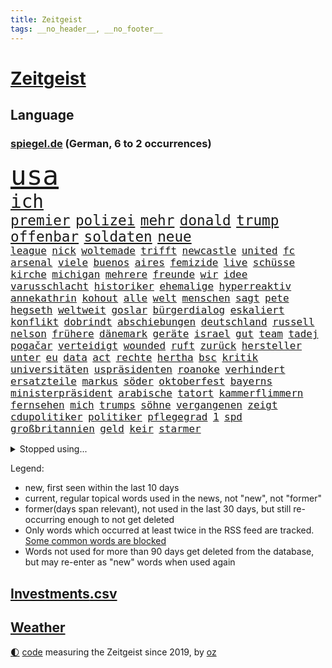 ```yaml
---
title: Zeitgeist
tags: __no_header__, __no_footer__
---
```


# [Zeitgeist](https://oliz.io/zeitgeist/)

## Language

<h3><a href="https://www.spiegel.de" target="_blank">spiegel.de</a> (German, 6 to 2 occurrences)</h3>
<p style="font-family:monospace">
<span style="font-size:32pt"><a href="news_links.html#usa" class="current">usa</a></span>
<br>
<span style="font-size:22pt"><a href="news_links.html#ich" class="current">ich</a></span>
<br>
<span style="font-size:17pt"><a href="news_links.html#premier" class="current">premier</a></span>
<span style="font-size:17pt"><a href="news_links.html#polizei" class="current">polizei</a></span>
<span style="font-size:17pt"><a href="news_links.html#mehr" class="current">mehr</a></span>
<span style="font-size:17pt"><a href="news_links.html#donald" class="current">donald</a></span>
<span style="font-size:17pt"><a href="news_links.html#trump" class="current">trump</a></span>
<span style="font-size:17pt"><a href="news_links.html#offenbar" class="current">offenbar</a></span>
<span style="font-size:17pt"><a href="news_links.html#soldaten" class="current">soldaten</a></span>
<span style="font-size:17pt"><a href="news_links.html#neue" class="current">neue</a></span>
<br>
<span style="font-size:12pt"><a href="news_links.html#league" class="current">league</a></span>
<span style="font-size:12pt"><a href="news_links.html#nick" class="current">nick</a></span>
<span style="font-size:12pt"><a href="news_links.html#woltemade" class="current">woltemade</a></span>
<span style="font-size:12pt"><a href="news_links.html#trifft" class="current">trifft</a></span>
<span style="font-size:12pt"><a href="news_links.html#newcastle" class="current">newcastle</a></span>
<span style="font-size:12pt"><a href="news_links.html#united" class="current">united</a></span>
<span style="font-size:12pt"><a href="news_links.html#fc" class="current">fc</a></span>
<span style="font-size:12pt"><a href="news_links.html#arsenal" class="current">arsenal</a></span>
<span style="font-size:12pt"><a href="news_links.html#viele" class="current">viele</a></span>
<span style="font-size:12pt"><a href="news_links.html#buenos" class="current">buenos</a></span>
<span style="font-size:12pt"><a href="news_links.html#aires" class="current">aires</a></span>
<span style="font-size:12pt"><a href="news_links.html#femizide" class="new">femizide</a></span>
<span style="font-size:12pt"><a href="news_links.html#live" class="current">live</a></span>
<span style="font-size:12pt"><a href="news_links.html#schüsse" class="current">schüsse</a></span>
<span style="font-size:12pt"><a href="news_links.html#kirche" class="current">kirche</a></span>
<span style="font-size:12pt"><a href="news_links.html#michigan" class="current">michigan</a></span>
<span style="font-size:12pt"><a href="news_links.html#mehrere" class="current">mehrere</a></span>
<span style="font-size:12pt"><a href="news_links.html#freunde" class="current">freunde</a></span>
<span style="font-size:12pt"><a href="news_links.html#wir" class="current">wir</a></span>
<span style="font-size:12pt"><a href="news_links.html#idee" class="current">idee</a></span>
<span style="font-size:12pt"><a href="news_links.html#varusschlacht" class="new">varusschlacht</a></span>
<span style="font-size:12pt"><a href="news_links.html#historiker" class="current">historiker</a></span>
<span style="font-size:12pt"><a href="news_links.html#ehemalige" class="current">ehemalige</a></span>
<span style="font-size:12pt"><a href="news_links.html#hyperreaktiv" class="new">hyperreaktiv</a></span>
<span style="font-size:12pt"><a href="news_links.html#annekathrin" class="new">annekathrin</a></span>
<span style="font-size:12pt"><a href="news_links.html#kohout" class="new">kohout</a></span>
<span style="font-size:12pt"><a href="news_links.html#alle" class="current">alle</a></span>
<span style="font-size:12pt"><a href="news_links.html#welt" class="current">welt</a></span>
<span style="font-size:12pt"><a href="news_links.html#menschen" class="current">menschen</a></span>
<span style="font-size:12pt"><a href="news_links.html#sagt" class="current">sagt</a></span>
<span style="font-size:12pt"><a href="news_links.html#pete" class="current">pete</a></span>
<span style="font-size:12pt"><a href="news_links.html#hegseth" class="current">hegseth</a></span>
<span style="font-size:12pt"><a href="news_links.html#weltweit" class="current">weltweit</a></span>
<span style="font-size:12pt"><a href="news_links.html#goslar" class="new">goslar</a></span>
<span style="font-size:12pt"><a href="news_links.html#bürgerdialog" class="current">bürgerdialog</a></span>
<span style="font-size:12pt"><a href="news_links.html#eskaliert" class="current">eskaliert</a></span>
<span style="font-size:12pt"><a href="news_links.html#konflikt" class="current">konflikt</a></span>
<span style="font-size:12pt"><a href="news_links.html#dobrindt" class="current">dobrindt</a></span>
<span style="font-size:12pt"><a href="news_links.html#abschiebungen" class="current">abschiebungen</a></span>
<span style="font-size:12pt"><a href="news_links.html#deutschland" class="current">deutschland</a></span>
<span style="font-size:12pt"><a href="news_links.html#russell" class="new">russell</a></span>
<span style="font-size:12pt"><a href="news_links.html#nelson" class="new">nelson</a></span>
<span style="font-size:12pt"><a href="news_links.html#frühere" class="current">frühere</a></span>
<span style="font-size:12pt"><a href="news_links.html#dänemark" class="current">dänemark</a></span>
<span style="font-size:12pt"><a href="news_links.html#geräte" class="current">geräte</a></span>
<span style="font-size:12pt"><a href="news_links.html#israel" class="current">israel</a></span>
<span style="font-size:12pt"><a href="news_links.html#gut" class="current">gut</a></span>
<span style="font-size:12pt"><a href="news_links.html#team" class="current">team</a></span>
<span style="font-size:12pt"><a href="news_links.html#tadej" class="current">tadej</a></span>
<span style="font-size:12pt"><a href="news_links.html#pogačar" class="current">pogačar</a></span>
<span style="font-size:12pt"><a href="news_links.html#verteidigt" class="current">verteidigt</a></span>
<span style="font-size:12pt"><a href="news_links.html#wounded" class="new">wounded</a></span>
<span style="font-size:12pt"><a href="news_links.html#ruft" class="current">ruft</a></span>
<span style="font-size:12pt"><a href="news_links.html#zurück" class="current">zurück</a></span>
<span style="font-size:12pt"><a href="news_links.html#hersteller" class="current">hersteller</a></span>
<span style="font-size:12pt"><a href="news_links.html#unter" class="current">unter</a></span>
<span style="font-size:12pt"><a href="news_links.html#eu" class="current">eu</a></span>
<span style="font-size:12pt"><a href="news_links.html#data" class="new">data</a></span>
<span style="font-size:12pt"><a href="news_links.html#act" class="new">act</a></span>
<span style="font-size:12pt"><a href="news_links.html#rechte" class="current">rechte</a></span>
<span style="font-size:12pt"><a href="news_links.html#hertha" class="new">hertha</a></span>
<span style="font-size:12pt"><a href="news_links.html#bsc" class="new">bsc</a></span>
<span style="font-size:12pt"><a href="news_links.html#kritik" class="current">kritik</a></span>
<span style="font-size:12pt"><a href="news_links.html#universitäten" class="current">universitäten</a></span>
<span style="font-size:12pt"><a href="news_links.html#uspräsidenten" class="current">uspräsidenten</a></span>
<span style="font-size:12pt"><a href="news_links.html#roanoke" class="new">roanoke</a></span>
<span style="font-size:12pt"><a href="news_links.html#verhindert" class="current">verhindert</a></span>
<span style="font-size:12pt"><a href="news_links.html#ersatzteile" class="new">ersatzteile</a></span>
<span style="font-size:12pt"><a href="news_links.html#markus" class="current">markus</a></span>
<span style="font-size:12pt"><a href="news_links.html#söder" class="current">söder</a></span>
<span style="font-size:12pt"><a href="news_links.html#oktoberfest" class="current">oktoberfest</a></span>
<span style="font-size:12pt"><a href="news_links.html#bayerns" class="current">bayerns</a></span>
<span style="font-size:12pt"><a href="news_links.html#ministerpräsident" class="current">ministerpräsident</a></span>
<span style="font-size:12pt"><a href="news_links.html#arabische" class="current">arabische</a></span>
<span style="font-size:12pt"><a href="news_links.html#tatort" class="current">tatort</a></span>
<span style="font-size:12pt"><a href="news_links.html#kammerflimmern" class="new">kammerflimmern</a></span>
<span style="font-size:12pt"><a href="news_links.html#fernsehen" class="current">fernsehen</a></span>
<span style="font-size:12pt"><a href="news_links.html#mich" class="current">mich</a></span>
<span style="font-size:12pt"><a href="news_links.html#trumps" class="current">trumps</a></span>
<span style="font-size:12pt"><a href="news_links.html#söhne" class="current">söhne</a></span>
<span style="font-size:12pt"><a href="news_links.html#vergangenen" class="current">vergangenen</a></span>
<span style="font-size:12pt"><a href="news_links.html#zeigt" class="current">zeigt</a></span>
<span style="font-size:12pt"><a href="news_links.html#cdupolitiker" class="current">cdupolitiker</a></span>
<span style="font-size:12pt"><a href="news_links.html#politiker" class="current">politiker</a></span>
<span style="font-size:12pt"><a href="news_links.html#pflegegrad" class="new">pflegegrad</a></span>
<span style="font-size:12pt"><a href="news_links.html#1" class="current">1</a></span>
<span style="font-size:12pt"><a href="news_links.html#spd" class="current">spd</a></span>
<span style="font-size:12pt"><a href="news_links.html#großbritannien" class="current">großbritannien</a></span>
<span style="font-size:12pt"><a href="news_links.html#geld" class="current">geld</a></span>
<span style="font-size:12pt"><a href="news_links.html#keir" class="current">keir</a></span>
<span style="font-size:12pt"><a href="news_links.html#starmer" class="current">starmer</a></span>
</p>
<details>
<summary>Stopped using...</summary>
<p class="former" style="font-size:12pt">
ehemann(1802) unternehmer(1801) überwinden(1801) fort(1799) maria(1799) verfassungsschutz(1799) erwägt(1798) binnen(1797) bochum(1797) reihe(1797) umwelt(1797) versuchten(1797) warentest(1797) worte(1797) eingesetzt(1796) halben(1796) positiv(1796) schoss(1796) stoßen(1796) wunsch(1796) zuschauer(1796) christoph(1795) messer(1795) verfügung(1795) kritisierte(1794) langer(1794) mahnt(1794) nahmen(1794) pandemie(1794) schalke(1794) sonne(1794) vertreter(1794) gebrochen(1793) schwarze(1793) zeugen(1793) 04(1792) berlins(1792) bietet(1792) stößt(1792) versorgt(1792) woher(1792) bayerischen(1791) höher(1791) märz(1791) warf(1791) weder(1791) körperverletzung(1790) regen(1790) torhüter(1790) überlebte(1790) 50000(1789) besucht(1789) dramatisch(1789) punkten(1789) standort(1789) tschechien(1789) auftrag(1788) kochen(1788) schwierigkeiten(1788) vermeiden(1788) radikale(1787) wochenlang(1787) deals(1785) i(1785) verbände(1785) appell(1784) juni(1784) glücklich(1783) herr(1782) gesetze(1781) entsetzen(1779) halb(1779) konsum(1778) spanische(1778) letztes(1775) gehörte(1772) kontakt(1772) auseinandersetzung(1770) schießen(1769) bestmarke(1768) freiwillig(1768) handy(1767) gewarnt(1758) verdoppelt(1748) teuren(1744) sachen(1722) leiter(1718) geehrt(1601) jahresende(1558) zentralbank(1547) sammelt(1544) seither(1543) bundesanwaltschaft(1527) zugestimmt(1514) erfolgreichste(1502) weibliche(1497) ampelkoalition(1454) hierzulande(1443) zentralen(1423) volksverhetzung(1414) beliebt(1405) temperaturen(1371) natürlich(1369) geheimdienst(1366) öffentlichrechtlichen(1361) aufgestellt(1355) hauptbahnhof(1337) königsklasse(1260) fox(1250) prominenten(1219) suchte(1213) viral(1211) budapest(1207) grünenpolitikerin(1206) japanische(1205) cannabis(1204) konkurrenten(1198) youtube(1188) justizminister(1183) osnabrück(1181) erlegen(1159) vizekanzler(1125) ereignet(1097) tel(1090) einsamkeit(1081) aviv(1079) eingriff(1078) zweifeln(1069) großeinsatz(1065) alice(1055) ig(1027) game(1014) hauses(1005) muster(1000) dritter(997) opfers(997) perfekten(992) zehnte(989) emotionale(978) passanten(977) baden(955) bürokratie(953) verschleppt(950) weimar(949) richtigen(943) dfbpokal(940) fließen(915) tragischen(914) höhepunkt(911) umsetzen(903) durchgesetzt(873) forscherin(869) massenhaft(865) parteitag(861) höchststand(858) vierten(854) spaniens(852) sandra(829) entscheidende(796) häfen(778) lagen(777) schönste(774) geprüft(761) seltener(761) drehte(750) hymne(725) karte(725) fußballfans(723) getöteter(721) berüchtigte(720) rolf(718) einander(710) demos(704) begründet(695) überraschende(687) club(674) wahlsieg(673) stellten(665) sprecherin(664) jacob(654) golden(644) 18jährige(643) leise(640) stoffe(638) japanischen(637) simon(635) behandlung(621) bill(614) abgefeuert(613) erziehung(611) schumacher(611) normalerweise(607) sendet(607) rast(605) niemals(604) gesundheitszustand(600) meister(584) konzept(583) inakzeptabel(576) macher(576) verbringen(576) geschichten(571) häusern(571) falscher(570) kehl(567) befragt(566) regimes(564) schätzt(564) glimpflich(563) rechtslage(557) usmedien(553) einfacher(549) märkte(548) persönlichkeit(547) angeschlagene(543) hessischen(541) singapur(539) geringer(538) vizepräsident(538) ersatz(535) laufende(534) heimatland(524) unzulässig(513) relativ(508) handwerk(507) autobranche(504) bereut(504) düstere(498) laufender(493) hitlers(488) kugeln(486) vergnügen(486) spielerinnen(483) verdachtsfall(479) gewusst(476) vorteile(474) bilden(473) breiten(472) entwirft(469) beißt(465) crash(465) dresdner(464) kollegin(463) zelebriert(461) rekordsumme(457) seltenen(452) axel(450) gebissen(447) häusliche(444) weidel(438) peinlich(436) menschlichen(435) abriss(431) spacex(426) auftritten(425) erkunden(422) zugunsten(420) geschah(418) altern(414) grafiken(413) behauptete(412) zukommt(406) lächerlich(403) weiblichen(403) metropolen(401) schau(401) bond(400) leichenfund(400) kursk(392) reichlich(392) entlassungen(390) versprach(389) erstattet(384) arbeitsplätze(383) waffenhilfe(381) zugriff(377) allgemeine(375) gebiets(375) witze(374) zurecht(374) gegenden(369) müde(369) dc(368) verhinderte(368) krebserkrankung(365) südfrankreich(365) 007(363) zuständig(360) getötete(359) hugo(359) lebensmittelpreise(354) fassen(352) gescheiterten(352) pelicot(350) staatliche(348) blume(346) begrüßt(345) marcel(345) springer(345) mittelalter(342) verteidigungsausgaben(341) gewaltdelikten(340) first(339) 19jährige(338) vögel(338) geladen(337) prangert(337) inhalten(334) mächtigsten(333) t(332) büros(329) konten(329) ansichten(328) erkrankten(324) handelsstreit(324) studenten(324) sven(324) kategorie(323) downsyndrom(322) strafzöllen(320) autorinnen(317) 40jährigen(313) fsv(309) chatbot(308) joseph(304) tankstelle(301) bundestagspräsidentin(300) kultur(300) afdchefin(299) verstanden(299) empfangen(296) mobile(296) jahrzehntelang(294) meghan(292) rüstung(292) repräsentantenhaus(290) brasilianer(287) herrmann(286) niederlagen(285) lobbyisten(282) oscarpreisträger(280) recherche(280) anhören(279) serena(279) zugeständnisse(279) rechtsstaat(274) eingeschaltet(271) models(271) medizinstudium(270) streng(270) tränengas(270) 170(269) amtskollegen(267) beschwert(266) filmte(265) mandat(265) begeht(262) lasse(262) rebellen(262) sanierung(258) unabhängig(258) mache(257) geruch(252) herrschaft(252) kriegt(251) angestiegen(250) füllen(250) getränke(249) täters(248) adler(242) exminister(242) solaranlagen(242) freier(241) sauerland(241) behauptung(240) stoff(240) weltlage(239) messerangreifer(237) abzuwenden(236) zahlte(236) vietnam(235) ähnlich(235) ausländer(233) gewöhnen(233) drohnenangriffe(232) handschlag(232) kinderinterview(231) klimaneutral(231) sauer(231) häuslicher(229) ältester(228) farbe(227) problematisch(225) zugegeben(224) kümmert(223) medwedew(223) neigt(223) chile(222) gefechten(221) gewitter(221) travis(220) starship(217) hunger(216) offizielles(216) 19jähriger(215) heilen(215) angehalten(214) sicherheitsrat(214) erfreut(211) jahrestag(210) zugunglück(210) entwendet(209) furore(209) organisieren(208) riesiges(208) definieren(207) schärfe(206) hannah(205) sand(205) ussondergesandte(205) 60jährige(204) jerome(204) angemessen(202) trumpzölle(202) out(201) brandstiftung(200) durften(200) lagern(200) zollstreit(200) sicherheitskonferenz(199) töchter(199) fördert(198) obst(198) überfälle(198) 70000(197) bezahlte(197) nationalen(196) strikt(196) vermehrt(196) ausgeht(195) beschießt(195) billigware(195) uszöllen(195) 21jähriger(192) dramatischer(192) entsendung(192) entwickelten(192) katastrophale(192) regierungen(192) schöpfen(192) verblüffend(192) sozialer(191) staats(191) käse(190) streamer(190) quadrat(189) riad(189) absolvieren(188) pflanzen(188) usrapper(188) 26jährigen(187) 64(187) strukturen(187) uganda(187) generalstaatsanwaltschaft(186) neukölln(185) oval(185) umwelthilfe(185) venus(185) senkung(183) gebunden(182) momenten(182) fragwürdige(181) kaution(180) newsupdate(180) warmen(180) friedens(179) lorenz(178) narren(178) schwarzroten(177) attraktiv(176) vermieden(176) ausflug(174) meistens(174) technologien(172) hakenkreuz(171) hinten(171) glamour(170) zweijährige(169) fauxpas(168) vorliegt(168) zelte(168) aufmerksam(167) gerichtlich(167) zehnten(167) gästen(166) selenskyjs(166) south(166) mumbai(165) ukrainerusslandkrieg(165) wilhelm(165) bewaffnet(164) klöckner(164) 34jähriger(163) angriffskriegs(162) betrugs(162) schossen(162) schürt(162) angepasst(161) festivals(161) fortschritt(161) livestreams(160) fahndung(158) letztlich(158) 18000(157) israeli(157) nukleare(157) wartete(157) fernseher(156) streeck(156) einzudämmen(155) löscht(155) sensiblen(155) islam(154) sichere(154) spiegelmitarbeiterin(154) abzusehen(152) beider(152) inspiration(152) säugling(152) nötigen(151) siedlungen(151) faber(150) erreichbar(149) kommissionspräsidentin(149) menschheit(149) spitzenkandidat(149) versöhnliche(148) darja(147) funktionen(147) hungersnot(147) milliardärs(147) modernisierung(147) parade(147) quelle(147) staatsfernsehen(147) eingesetzte(146) lava(146) mikrofon(146) mahnte(145) verteidigungspolitiker(145) heinz(143) nachgefragt(143) sportgymnastik(143) unternehmerin(143) hilfsorganisationen(142) beeinflusst(141) kostüme(141) ausgerückt(140) formulierungen(140) laufe(140) ghada(139) kinofilm(139) kzgedenkstätte(138) leichtes(137) bodensee(136) expremier(136) nützliche(136) gemein(135) tschechische(135) argentinischen(134) bezweifelt(134) hilfslieferungen(134) aggressiv(133) garcía(133) strafrechtlich(133) vorrang(133) ábrego(133) gebaute(131) christ(130) eröffnen(130) fotograf(130) jk(130) explodierte(129) freiwilligkeit(129) mehrfamilienhauses(129) sohnes(129) sumpf(129) gekapert(128) nahrung(128) staatschefs(128) volker(128) haftbefehle(127) hotspur(127) ebike(126) riechen(126) bauwerk(125) gym(125) lindern(125) dienstwaffe(124) missfallen(124) 68(123) meldeten(123) oldenburg(123) waschbären(123) weltgeschehen(123) einsätzen(122) gesundheitsschäden(122) überfahren(122) elena(121) virginia(121) chatapp(120) holten(120) pistole(120) absagen(119) bewerben(119) geheimtreffen(119) hawaii(119) religiösen(118) verstorbene(118) ausgehungert(117) blätter(117) francisco(117) kannte(116) sonnenschein(116) verlag(116) angebracht(115) besuchern(115) nacken(115) oasis(115) randale(115) unterschrieben(115) verpassten(115) zurückgetreten(115) 18jährigen(114) gefallene(114) ohio(114) schockmoment(114) 1970(113) einzigartigen(112) anrücken(111) blauen(111) clip(111) getragen(111) klares(111) wiesbaden(111) bohlen(110) gerecht(110) mittelalters(110) verfassungsschutzes(110) ausüben(109) billionen(109) maschinenbauer(109) motivation(109) stone(109) geschildert(108) konzentrieren(108) wohnkosten(108) aufgewachsen(107) spart(107) undercover(107) geschenkt(106) schwelt(106) sexuellem(105) till(105) erbrechen(104) hausbesitzer(103) konto(103) ocean(103) erpressbar(102) katze(102) mehrfamilienhaus(102) befördern(101) bundeskriminalamt(101) kandidatin(101) maß(101) ablösen(100) durchschnitt(100) gipfeltreffen(100) melania(100) vermutung(100) wachsender(100) antisemitisch(99) geldgeber(99) follower(98) gallagher(98) anthropic(97) brandbrief(97) dopingspiele(97) gazaoffensive(97) verstößt(97) vorzeitige(97) zeitschrift(97) 15000(95) einzustellen(95) stereotype(95) wiederentdeckt(95) würdigte(95) zollabkommen(95) überstanden(95) dortmunder(94) irren(94) photovoltaik(94) verbringt(94) örtliche(94) afrikanische(93) auschwitz(93) finnischen(93) aufschlagen(92) auszeit(92) lebenswerk(92) coldplay(91) deutschem(91) drogenbeauftragter(91) wgzimmerpreise(91) wohnviertel(91) überschlagen(91) bemerkung(90) booten(90) fragezeichen(90) kampfkandidatur(90) kitaplätze(90) ninja(90) rasantes(90) beanspruchen(89) behinderung(89) cops(89) dörfer(89) linienbus(89) mascha(89) maul(89) präsidentenamt(89) schilinski(89) spitzenkandidaten(89) chiquita(88) fahrgast(88) leitung(88) ohr(88) schwung(88) stacheln(88) torjäger(88) alkurd(87) anordnung(87) besorgniserregend(87) elfjähriger(87) errichtet(87) kleindienst(87) rechtskonservative(87) anmelden(86) falschaussage(86) fleischfressende(86) rennwagen(86) untersuchungsausschuss(86) abenteuer(85) dome(85) drogenboss(85) ernähren(85) hoteliers(85) reichweite(85) 17000(84) beschädigte(84) bevölkern(84) bienen(84) rauchwolken(84) rauskommt(84) unverständnis(84) überlebenstipps(84) 40jähriger(83) austauschschüler(83) burnout(83) erfolgen(83) europameisterschaft(83) exportnation(83) gewisse(83) lehrkräftemangel(83) me(83) nowitzki(83) unobericht(83) bellinghams(82) jobe(82) literaturauszeichnung(82) nachbar(82) ohren(82) sbu(82) vertrauensverlust(82) bandenkriminalität(81) bildungssenatorin(81) essstörungen(81) familienurlaub(81) fkk(81) milliardenloch(81) masken(80) morde(80) operiert(80) beleidigung(79) gesundheitsrisiken(79) maja(79) oberverwaltungsgericht(79) potterserie(79) bezirk(78) geldpolitik(78) ram(78) schilderte(78) umziehen(78) brooks(77) demoliert(77) dogg(77) leistungssport(77) snoop(77) varfolomeev(77) vaude(77) darauffolgende(76) kernkraftwerk(76) raumschiff(76) rentnerinnen(76) rhythmischen(76) 84jähriger(75) rowlings(75) spitzenpolitiker(75) zerstörungen(75) grünenspitze(74) ausdruck(73) entriss(73) formel1saison(73) minneapolis(73) uspolitiker(73) zweitgrößte(73) abgeführt(72) einwohnern(72) euvertretung(72) everglades(72) joker(72) spätes(72) aliens(71) atomanlagen(71) filmgeschichte(71) hinterbliebenen(71) kopftuch(71) lohnfortzahlung(71) suggerieren(71) administration(70) eigentlichen(70) potter(70) süßen(70) abdulmohsen(69) arbeitswelt(69) comebacks(69) freundlich(69) germany’s(69) medizinstudierende(69) next(69) pixarfilm(69) riesenrakete(69) taleb(69) topmodel(69) abstürzte(68) einklagen(68) erzwingen(68) geheimdienstes(68) heißem(68) jüngst(68) kommandeur(68) liefen(68) maskenaffäre(68) websites(68) geldanlage(67) mittels(67) raducanu(67) vulkans(67) ansprechen(66) anstehende(66) betrieben(66) danny(66) folgenlos(66) kifft(66) krankenschwester(66) kunststoff(66) postete(66) sinnbildlich(66) verwenden(66) vorwurfs(66) wäsche(66) angekündigte(65) besaß(65) kündigungen(65) schulverweis(65) anstehenden(64) atomanlage(64) coronamasken(64) foodwatch(64) katapultieren(64) liebsten(64) medizinische(64) meerenge(64) mexikanischer(64) verbraucherorganisation(64) vorsaison(64) zitiert(64) aussagt(63) marschflugkörper(63) plastikflaschen(63) 16000(62) bauindustrie(62) duolingo(62) fotografieren(62) greenwashing(62) joggen(62) mitleid(62) abrupte(61) dm(61) eingestiegen(61) hirn(61) polizistinnen(61) rampenlicht(61) usangriffe(61) drogenhotspot(60) hongkonger(60) reiners(60) sofern(60) staatshilfen(60) utopia(60) ärgert(60) mittelfranken(59) schwitzt(59) spdbauministerin(59) verbote(59) förderschulen(58) griechische(58) grundlegende(58) usschauspielerin(58) aufgelegt(57) hungernde(57) luxushotels(57) sicherheitslücke(57) ultramoderne(57) wuchermieten(57) auftaktmatch(56) auszuüben(56) bundesligasaison(56) entlastet(56) instanzen(56) regelungen(56) sanieren(56) schäbig(56) zusammenhalt(56) übergewichtige(56) furcht(55) haushalten(55) kelce(55) krefeld(55) parfüm(55) ross(55) schuldspruch(55) streamingplattform(55) zugesagte(55) aufrüsten(54) berghütten(54) düster(54) entsenden(54) hütten(54) truppenbesuch(54) verlobung(54) warnten(54) alcatraz(53) begrenzt(53) bierkonsum(53) detonationen(53) jay(53) müllentsorgung(53) niedrigen(53) sicherheitsgefühl(53) unbehagen(53) vernichtet(53) abschiebeknast(52) mafiaboss(52) organ(52) 5(51) abschiebelager(51) lieblingssong(51) unachtsam(51) 383(50) amtsführung(50) ciara(50) emspiel(50) freizeitparks(50) initiativen(50) renommierter(50) durchmesser(49) frauenfußball(49) schweighöfer(49) typ(49) bergsteigen(48) blockprozess(48) handelsschiffe(48) klimaschädlichen(48) leinfeldenechterdingen(48) neandertaler(48) tibet(48) völkerrecht(48) auffälligen(47) cybertruck(47) großteils(47) noel(47) steel(47) stiko(47) thrones(47) turner(47) tätigkeiten(47) wilden(47) attraktionen(46) county(46) fechterin(46) fluminense(46) katastrophenschutz(46) propalästinaaktivisten(46) uskatastrophenschutzbehörde(46) year(46) zurückgestuft(46) aberkannt(45) drache(45) entsandt(45) umkrempeln(45) zusage(45) überlastung(45) 42000(44) gisèle(44) krüger(44) provozieren(44) stemmt(44) unterschätzen(44) valentin(44) wahnsinnig(44) wegducken(44) weippert(44) ausfuhren(43) bademeister(43) depot(43) fahrradunfall(43) panzerfaust(43) ardsommerinterview(42) baupreise(42) grünheide(42) pragmatismus(42) ruhig(42) schwerkranke(42) stören(42) uhren(42) wildbahn(42) wirtschaftsexperten(42) bamf(41) discounter(41) freundes(41) inland(41) memes(41) sharon(41) atommüll(40) burgtheater(40) sprichwort(40) aufräumen(39) gerächt(39) kaufanreize(39) profikarriere(39) leistungsdruck(38) rippen(38) aktienmärkte(37) blöd(37) entmachten(37) passive(37) populären(37) zurückhalten(37) alkoholisierter(36) freigabe(36) gefundener(36) geschäften(36) hansjoachim(36) prominentesten(36) unterhält(36) zelle(36) absetzen(35) angeblichen(35) ermittlungsakten(35) massenhafte(35) nobody(35) treibstoff(35) unbemerkt(35) ächzt(35) ausbruchs(34) klammern(34) präsentierte(34) usbotschaft(34) verständlich(34) zutritt(34) coldplaykonzert(33) footballprofi(33) kurzerhand(33) madagaskar(33) pflegeleicht(33) server(33) weltranglistenersten(33) managers(32) rebellenmiliz(32) überschätzen(32) alexia(31) bahnchef(31) blockbuster(31) ex(31) isolation(31) putellas(31) steuereinnahmen(31) usnotenbankchef(31) 84(30) bett(30) ergänzen(30) gastgewerbe(30) highlights(30) holzkirche(30) ingo(30) umsätze(30) wasserkraftwerk(30) weitem(30) wohngebäude(30) dichtmachen(29) funktionierte(29) marla(29) svenja(29) südsudan(29) windkraft(29) zwölften(29) 15jährige(28) angus(28) anstand(28) bedenklich(28) erobert(28) hohes(28) keßler(28) kompromisse(28) marcus(28) marianne(28) rechtsextremistin(28) scheuer(28) southwest(28) spekulieren(28) übertragungen(28) alarmierend(27) auszubildende(27) eintritt(27) lucy(27) riedlingen(27) trumplager(27) außerirdisches(26) force(26) idiot(26) personalchefin(26) fahndern(25) fertige(25) kiregeln(25) steige(25) vollen(25) atomare(24) eintrittsgeld(24) naturkatastrophe(24) sascha(24) claude(23) gezerre(23) harrison(23) kluge(23) nachrede(23) noten(23) polizeibeamter(23) schönheitsoperationen(23) wahlkreise(23) zweifellos(23) übler(23) allianzen(22) aufklären(22) aufzeichnungen(22) brutale(22) halbiert(22) rechtsruck(22) wochenlangem(22) anas(21) extremwetterereignissen(21) gehofft(21) kipppunkt(21) paketen(21) vulkanausbruch(21) ängste(21) 68000(20) libanesischen(20) mainzer(20) pessimistischer(20) sexy(20) windparks(20) abrüstung(19) aufgibt(19) ausgesetzten(19) dmitrij(19) gewährleisten(19) hosen(19) spdfinanzminister(19) 750(18) bedient(18) 104(17) bedauern(17) gebietsabtretungen(17) niedrigwasser(17) sequels(17) berüchtigten(16) heiraten(16) monika(16) tschechischen(16) ukrainegipfel(16) bräuchten(15) jüdischer(15) ranch(15) spiderman(15) unwohl(15) verschlechtert(15) wagten(15) wyoming(15) bedeutendsten(14) exklusiv(14) kifirma(14) saboteure(14) smartwatches(14) transferpoker(14) videoschalte(14) vorläufige(14) werbeaufsicht(14) zeitungsbericht(14) arbeitsgericht(13) bespielt(13) hurrikansaison(13) kaulitz(13) altenheim(12) datet(12) lucas(12) marko(12) traktor(12) umsatzrückgang(12) 230(11) ausspielen(11) perth(11)
</p>
</details>
<p>Legend:
<ul>
<li><span class="new">new</span>, first seen within the last 10 days</li>
<li><span class="current">current</span>, regular topical words used in the news, not "new", not "former"</li>
<li><span class="former">former(days span relevant)</span>, not used in the last 30 days, but still re-occurring enough to not get deleted</li>
<li>Only words which occurred at least twice in the RSS feed are tracked. <a href="language/filters.py">Some common words are blocked</a></li>
<li>Words not used for more than 90 days get deleted from the database, but may re-enter as "new" words when used again</li>
</ul>
</p>

## [Investments](investments.html)[.csv](investments.csv)

## [Weather](weather.html)

<footer>
<a href="javascript:toggleTheme()" class="nav">🌓</a>
<a href="https://github.com/ooz/zeitgeist">code</a> measuring the Zeitgeist since 2019, by <a href="https://oliz.io">oz</a>
</footer>
